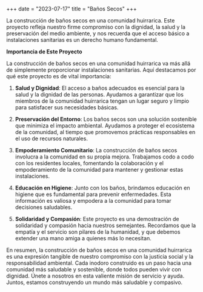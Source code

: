 +++
date = "2023-07-17"
title = "Baños Secos"
+++

La construcción de baños secos en una comunidad huirrarica. Este proyecto refleja nuestro firme compromiso con la dignidad, la salud y la preservación del medio ambiente, y nos recuerda que el acceso básico a instalaciones sanitarias es un derecho humano fundamental.

<!--more-->

**Importancia de Este Proyecto**

La construcción de baños secos en una comunidad huirrarica va más allá de simplemente proporcionar instalaciones sanitarias. Aquí destacamos por qué este proyecto es de vital importancia:

1. **Salud y Dignidad**: El acceso a baños adecuados es esencial para la salud y la dignidad de las personas. Ayudamos a garantizar que los miembros de la comunidad huirrarica tengan un lugar seguro y limpio para satisfacer sus necesidades básicas.

2. **Preservación del Entorno**: Los baños secos son una solución sostenible que minimiza el impacto ambiental. Ayudamos a proteger el ecosistema de la comunidad, al tiempo que promovemos prácticas responsables en el uso de recursos naturales.

3. **Empoderamiento Comunitario**: La construcción de baños secos involucra a la comunidad en su propia mejora. Trabajamos codo a codo con los residentes locales, fomentando la colaboración y el empoderamiento de la comunidad para mantener y gestionar estas instalaciones.

4. **Educación en Higiene**: Junto con los baños, brindamos educación en higiene que es fundamental para prevenir enfermedades. Esta información es valiosa y empodera a la comunidad para tomar decisiones saludables.

5. **Solidaridad y Compasión**: Este proyecto es una demostración de solidaridad y compasión hacia nuestros semejantes. Recordamos que la empatía y el servicio son pilares de la humanidad, y que debemos extender una mano amiga a quienes más lo necesitan.

En resumen, la construcción de baños secos en una comunidad huirrarica es una expresión tangible de nuestro compromiso con la justicia social y la responsabilidad ambiental. Cada inodoro construido es un paso hacia una comunidad más saludable y sostenible, donde todos pueden vivir con dignidad. Únete a nosotros en esta valiente misión de servicio y ayuda. Juntos, estamos construyendo un mundo más saludable y compasivo. 
